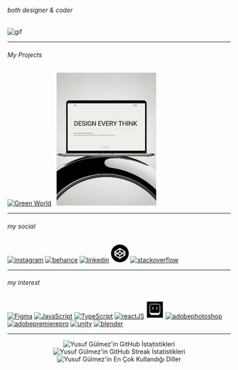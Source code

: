 ###### both designer & coder
<img src='https://cdn.dribbble.com/users/1059583/screenshots/4171367/media/5c8264a20b247115b68e6c2f4c97d5e6.gif' alt='gif' height='200'>

---
###### My Projects
[<img src="https://mir-s3-cdn-cf.behance.net/project_modules/fs_webp/9aa126229631387.68e57c6e5c355.jpg" alt="Green World" height="300"/>](https://github.com/yusufgulmezz/GreenWorld)
&nbsp; [<img src="https://raw.githubusercontent.com/yusufgulmezz/yusufgulmezz/refs/heads/main/DET_Mockup-2.jpg" alt="Portfolio" height="300"/>](https://github.com/yusufgulmezz/portfolio)

---
###### my social
[<img src='https://www.nicepng.com/png/detail/1-13041_logo-instagram-with-white-circle-background-png-new.png' alt='instagram' height='40'>](https://www.instagram.com/yusuf.gulmz)  [<img src='https://encrypted-tbn0.gstatic.com/images?q=tbn:ANd9GcT8HKD0IOaas37ao04SLk3Uqw3nHbDujCUhf6klMeKmqK8BCTTaR2Ld8oRry_0LTRSINS8&usqp=CAU' alt='behance' height='40'>](https://www.behance.net/designeverythink)  [<img src='https://www.clipartmax.com/png/middle/304-3041379_linkedin-with-circle-comments-transparent-background-website-icon.png' alt='linkedin' height='40'>](https://www.linkedin.com/in/yusufglmz/)  [<img src='https://raw.githubusercontent.com/Developrimbor/developrimbor/ce1c9866321ea4d9141ea182fc62d436c330cf79/codepen.jpg' alt='codepen' height='40'>](https://codepen.io/developrimbor)  [<img src='https://encrypted-tbn0.gstatic.com/images?q=tbn:ANd9GcRC94ZonX3gJoKrvOmZynNWQhq6Wask4tujtuUc04plT8-UTEKJDZ4163Hz-3vltLonV9U&usqp=CAU' alt='stackoverflow' height='40'>](https://stackoverflow.com/users/17153994)   

---
###### my interest
[<img src='https://ih1.redbubble.net/image.4053581522.4386/raf,360x360,075,t,fafafa:ca443f4786.jpg' alt='Figma' height='40'>](https://www.figma.com/)  [<img src='https://encrypted-tbn0.gstatic.com/images?q=tbn:ANd9GcSi_8i8Qb7Z9bObUXTn2Ra3O6JUuhgpV0s1fQ&s' alt='JavaScript' height='40'>](https://www.javascript.com/)  [<img src='https://encrypted-tbn0.gstatic.com/images?q=tbn:ANd9GcQqlwlM4ntAKd7-uXZ-L71L8fkHpnVmRnVbXw&s' alt='TypeScript' height='40'>](https://www.typescriptlang.org/)  [<img src='https://cdn.freebiesupply.com/logos/large/2x/react-1-logo-black-and-white.png' alt='reactJS' height='40'>](https://react.dev/)  [<img src='https://raw.githubusercontent.com/Developrimbor/developrimbor/main/LogoSS.png' alt='aseprite' height='40'>](https://www.aseprite.org/)  [<img src='https://cdn.freebiesupply.com/logos/large/2x/adobe-photoshop-cs6-logo-black-and-white.png' alt='adobephotoshop' height='40'>](https://www.adobe.com/tr/products/photoshop.html)  [<img src='https://cdn.freebiesupply.com/logos/large/2x/premiere-cc-logo-black-and-white.png' alt='adobepremierepro' height='40'>](https://www.adobe.com/tr/products/premiere.html)  [<img src='https://ih1.redbubble.net/image.786468378.5783/pp,840x830-pad,1000x1000,f8f8f8.jpg' alt='unity' height='40'>](https://unity.com/)  [<img src='https://encrypted-tbn0.gstatic.com/images?q=tbn:ANd9GcRseQp0JrDBP6bRHgcH5C6fmvJkJUdwTAFxPxNLZExMC2akXjjzvU3HaqGsE6f8VtRutPE&usqp=CAU' alt='blender' height='40'>](https://www.blender.org//)

---

<p align="center">
  <img src="https://github-readme-stats.vercel.app/api?username=yusufgulmezz&theme=tokyonight&hide_border=false&include_all_commits=true&count_private=true&show_icons=true" width="375" alt="Yusuf Gülmez'in GitHub İstatistikleri"/>
  <img src="https://nirzak-streak-stats.vercel.app/?user=yusufgulmezz&theme=tokyonight&hide_border=false" width="395" alt="Yusuf Gülmez'in GitHub Streak İstatistikleri"/>
  <img src="https://github-readme-stats.vercel.app/api/top-langs/?username=yusufgulmezz&theme=tokyonight&hide_border=false&include_all_commits=true&count_private=true&layout=compact" width="300" alt="Yusuf Gülmez'in En Çok Kullandığı Diller"/>
</p>

